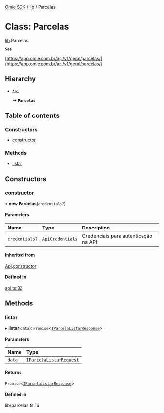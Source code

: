 [Omie SDK](../README.md) / [lib](../modules/lib.md) / Parcelas

# Class: Parcelas

[lib](../modules/lib.md).Parcelas

**`See`**

[https://app.omie.com.br/api/v1/geral/parcelas/](https://app.omie.com.br/api/v1/geral/parcelas/)

## Hierarchy

- [`Api`](index.Api.md)

  ↳ **`Parcelas`**

## Table of contents

### Constructors

- [constructor](lib.Parcelas.md#constructor)

### Methods

- [listar](lib.Parcelas.md#listar)

## Constructors

### constructor

• **new Parcelas**(`credentials?`)

#### Parameters

| Name | Type | Description |
| :------ | :------ | :------ |
| `credentials?` | [`ApiCredentials`](../modules/index.md#apicredentials) | Credenciais para autenticação na API |

#### Inherited from

[Api](index.Api.md).[constructor](index.Api.md#constructor)

#### Defined in

[api.ts:32](https://github.com/lucas-bogos/omie-sdk/blob/96c014c/src/api.ts#L32)

## Methods

### listar

▸ **listar**(`data`): `Promise`<[`IParcelaListarResponse`](../interfaces/types.IParcelaListarResponse.md)\>

#### Parameters

| Name | Type |
| :------ | :------ |
| `data` | [`IParcelaListarRequest`](../interfaces/types.IParcelaListarRequest.md) |

#### Returns

`Promise`<[`IParcelaListarResponse`](../interfaces/types.IParcelaListarResponse.md)\>

#### Defined in

lib/parcelas.ts:16

